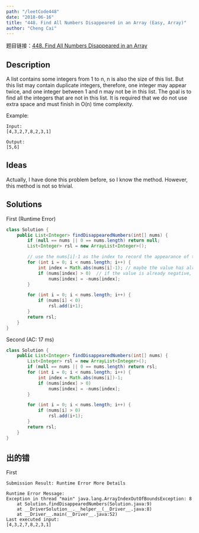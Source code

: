```yaml
---
path: "/leetCode448"
date: "2018-06-16"
title: "448. Find All Numbers Disappeared in an Array (Easy, Array)"
author: "Cheng Cai"
---
```


题目链接：[448. Find All Numbers Disappeared in an Array](https://leetcode.com/problems/shortest-word-distance/description/)

## Description
A list contains some integers from 1 to n, n is also the size of this list. But this list may contain duplicate integers, therefore, one integer may appear twice, and one integer between 1 and n may not be in this list. The goal is to find all the integers that are not in this list. It is required that we do not use extra space and must finish in O(n) time complexity.

Example:
```
Input:
[4,3,2,7,8,2,3,1]

Output:
[5,6]
```

## Ideas
Actually, I have done this problem before, so I know the method. However, this method is not so trivial. 

## Solutions
First (Runtime Error)
```java
class Solution {
    public List<Integer> findDisappearedNumbers(int[] nums) {
    	if (null == nums || 0 == nums.length) return null;
 		List<Integer> rsl = new ArrayList<Integer>();     

 		// use the nums[i]-1 as the index to record the appearance of the integer nums[i] by turing the nums[j] into -nums[j] that we know that j+1 is counted
 		for (int i = 0; i < nums.length; i++) {
 			int index = Math.abs(nums[i]-1); // maybe the value has already been set to a negative, we have to retrieve the original value
 			if (nums[index] > 0)  // if the value is already negative, do not turn it back to positive
 				nums[index] = -nums[index]; 
 		}

 		for (int i = 0; i < nums.length; i++) {
 			if (nums[i] < 0) 
 				rsl.add(i+1);
 		}
 		return rsl;
    }
}
```

Second (AC: 17 ms)
```java
class Solution {
    public List<Integer> findDisappearedNumbers(int[] nums) {
 		List<Integer> rsl = new ArrayList<Integer>();     
    	if (null == nums || 0 == nums.length) return rsl;
 		for (int i = 0; i < nums.length; i++) {
 			int index = Math.abs(nums[i])-1; 
 			if (nums[index] > 0)  
 				nums[index] = -nums[index]; 
 		}

 		for (int i = 0; i < nums.length; i++) {
 			if (nums[i] > 0) 
 				rsl.add(i+1);
 		}
 		return rsl;
    }
}
```

## 出的错
First
```
Submission Result: Runtime Error More Details 

Runtime Error Message:
Exception in thread "main" java.lang.ArrayIndexOutOfBoundsException: 8
	at Solution.findDisappearedNumbers(Solution.java:9)
	at __DriverSolution__.__helper__(__Driver__.java:8)
	at __Driver__.main(__Driver__.java:52)
Last executed input:
[4,3,2,7,8,2,3,1]
```